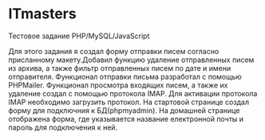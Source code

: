 # ITmasters
Тестовое задание PHP/MySQL/JavaScript

Для этого задания я создал форму отправки писем согласно присланному макету.Добавил функцию удаление отправленных писем из архива, а также фильтр отправленных писем по дате и имени отправителя.
Функционал отправки письма разработал с помощью PHPMailer.
Функционал просмотра входящих писем, а также их удаление создал с помощью протокола IMAP.
Для активации протокола IMAP необходимо загрузить протокол.
На стартовой странице создал форму для подключния к БД(phpmyadmin).
На домашней странице отображена форма, где указывается название електронной почты и пароль для подключения к ней.
